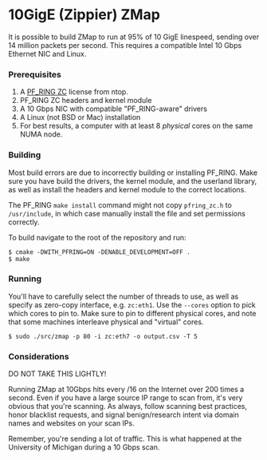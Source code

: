 10GigE (Zippier) ZMap
===========

It is possible to build ZMap to run at 95% of 10 GigE linespeed, sending over 14
million packets per second. This requires a compatible Intel 10 Gbps Ethernet
NIC and Linux.

### Prerequisites

  1. A [PF_RING ZC](http://www.ntop.org/products/pf_ring/pf_ring-zc-zero-copy/)
     license from ntop.
  2. PF_RING ZC headers and kernel module
  3. A 10 Gbps NIC with compatible "PF_RING-aware" drivers
  4. A Linux (not BSD or Mac) installation
  5. For best results, a computer with at least 8 *physical* cores on the same
     NUMA node.

### Building

Most build errors are due to incorrectly building or installing PF_RING. Make
sure you have build the drivers, the kernel module, and the userland library, as
well as install the headers and kernel module to the correct locations.

The PF_RING `make install` command might not copy `pfring_zc.h` to
`/usr/include`, in which case manually install the file and set permissions
correctly.

To build navigate to the root of the repository and run:

```
$ cmake -DWITH_PFRING=ON -DENABLE_DEVELOPMENT=OFF .
$ make
```

### Running

You'll have to carefully select the number of threads to use, as well as specify
as zero-copy interface, e.g. `zc:eth1`. Use the `--cores` option to pick which
cores to pin to. Make sure to pin to different physical cores, and note that
some machines interleave physical and "virtual" cores. 
```
$ sudo ./src/zmap -p 80 -i zc:eth7 -o output.csv -T 5
```

### Considerations

DO NOT TAKE THIS LIGHTLY!

Running ZMap at 10Gbps hits every /16 on the Internet over 200 times a second.
Even if you have a large source IP range to scan from, it's very obvious that
you're scanning. As always, follow scanning best practices, honor blacklist
requests, and signal benign/research intent via domain names and websites on
your scan IPs.

Remember, you're sending a lot of traffic. This is what happened at the
University of Michigan during a 10 Gbps scan.
